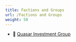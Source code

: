 ```yaml
---
title: Factions and Groups
url: /Factions and Groups
weight: 50
---
```


- 📄 [Quasar Investment Group](./Quasar%20Investment%20Group)
